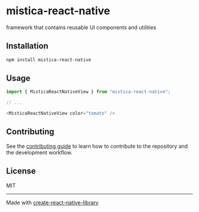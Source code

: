 # mistica-react-native

framework that contains reusable UI components and utilities

## Installation

```sh
npm install mistica-react-native
```

## Usage

```js
import { MisticaReactNativeView } from "mistica-react-native";

// ...

<MisticaReactNativeView color="tomato" />
```

## Contributing

See the [contributing guide](CONTRIBUTING.md) to learn how to contribute to the repository and the development workflow.

## License

MIT

---

Made with [create-react-native-library](https://github.com/callstack/react-native-builder-bob)
